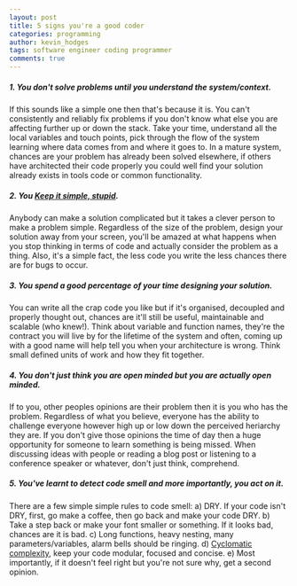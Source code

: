 ```yaml
---
layout: post
title: 5 signs you're a good coder
categories: programming
author: kevin_hodges
tags: software engineer coding programmer
comments: true
---
```


##### 1. You don't solve problems until you understand the system/context.

If this sounds like a simple one then that's because it is. You can't consistently and reliably fix problems if you don't know what else you are affecting further up or down the stack. Take your time, understand all the local variables and touch points, pick through the flow of the system learning where data comes from and where it goes to. In a mature system, chances are your problem has already been solved elsewhere, if others have architected their code properly you could well find your solution already exists in tools code or common functionality.

##### 2. You [Keep it simple, stupid](http://en.wikipedia.org/wiki/KISS_principle).

Anybody can make a solution complicated but it takes a clever person to make a problem simple. Regardless of the size of the problem, design your solution away from your screen, you'll be amazed at what happens when you stop thinking in terms of code and actually consider the problem as a thing. Also, it's a simple fact, the less code you write the less chances there are for bugs to occur.  

##### 3. You spend a good percentage of your time designing your solution.

You can write all the crap code you like but if it's organised, decoupled and properly thought out, chances are it'll still be useful, maintainable and scalable (who knew!). Think about variable and function names, they're the contract you will live by for the lifetime of the system and often, coming up with a good name will help tell you when your architecture is wrong. Think small defined units of work and how they fit together.

##### 4. You don't just think you are open minded but you are actually open minded.

If to you, other peoples opinions are their problem then it is you who has the problem. Regardless of what you believe, everyone has the ability to challenge everyone however high up or low down the perceived heriarchy they are. If you don't give those opinions the time of day then a huge opportunity for someone to learn something is being missed. When discussing ideas with people or reading a blog post or listening to a conference speaker or whatever, don't just think, comprehend.

##### 5. You've learnt to detect code smell and more importantly, you act on it.

There are a few simple simple rules to code smell: 
a) DRY.  If your code isn't DRY, first, go make a coffee, then go back and make your code DRY.
b) Take a step back or make your font smaller or something.  If it looks bad, chances are it is bad.
c) Long functions, heavy nesting, many parameters/variables, alarm bells should be ringing.
d) [Cyclomatic complexity](http://en.wikipedia.org/wiki/Cyclomatic_complexity), keep your code modular, focused and concise.
e) Most importantly, if it doesn't feel right but you're not sure why, get a second opinion.